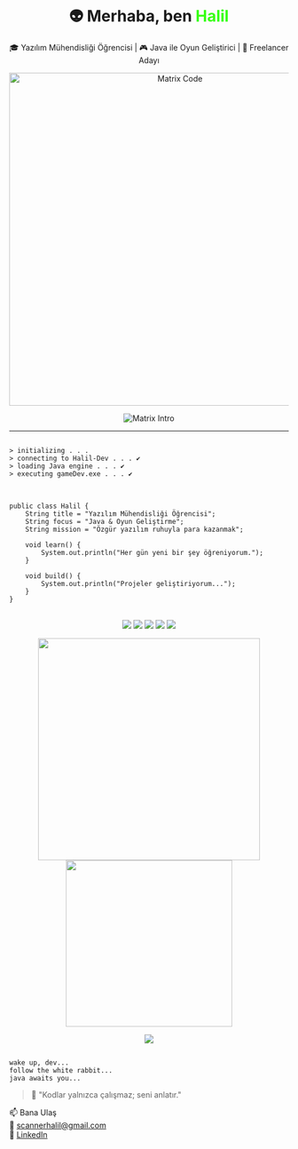 <h1 align="center">👽 Merhaba, ben <span style="color:#39FF14">Halil</span></h1>
<p align="center">🎓 Yazılım Mühendisliği Öğrencisi | 🎮 Java ile Oyun Geliştirici | 🧠 Freelancer Adayı</p>

<p align="center">
  <img src="https://media.giphy.com/media/eLZH1XFK0pECz0s25T/giphy.gif" alt="Matrix Code" width="600" />
</p>

<p align="center">
  <img src="https://readme-typing-svg.demolab.com?font=Fira+Code&size=22&pause=1000&color=39FF14&center=true&vCenter=true&width=500&lines=Wake+up%2C+dev...;Follow+the+white+rabbit...;Java+awaits+you..." alt="Matrix Intro" />
</p>

---

<pre>
<code>
> initializing . . . 
> connecting to Halil-Dev . . . ✔️
> loading Java engine . . . ✔️
> executing gameDev.exe . . . ✔️
</code>
</pre>

<pre>
<code>
public class Halil {
    String title = "Yazılım Mühendisliği Öğrencisi";
    String focus = "Java & Oyun Geliştirme";
    String mission = "Özgür yazılım ruhuyla para kazanmak";

    void learn() {
        System.out.println("Her gün yeni bir şey öğreniyorum.");
    }

    void build() {
        System.out.println("Projeler geliştiriyorum...");
    }
}
</code>
</pre>

<p align="center">
  <img src="https://img.shields.io/badge/Java-ED8B00?style=for-the-badge&logo=java&logoColor=white"/>
  <img src="https://img.shields.io/badge/LibGDX-000000?style=for-the-badge&logo=libgdx&logoColor=white"/>
  <img src="https://img.shields.io/badge/IntelliJ%20IDEA-000000?style=for-the-badge&logo=intellij-idea&logoColor=white"/>
  <img src="https://img.shields.io/badge/Git-F05032?style=for-the-badge&logo=git&logoColor=white"/>
  <img src="https://img.shields.io/badge/GitHub-181717?style=for-the-badge&logo=github&logoColor=white"/>
</p>

<p align="center">
  <img src="https://github-readme-stats.vercel.app/api?username=Halil-Dev&show_icons=true&theme=radical" width="400"/>
  <img src="https://github-readme-stats.vercel.app/api/top-langs/?username=Halil-Dev&layout=compact&theme=radical" width="300"/>
</p>

<p align="center">
  <img src="https://raw.githubusercontent.com/rodrigograca31/rodrigograca31/master/matrix.svg" />
</p>

<pre><code>
wake up, dev...
follow the white rabbit...
java awaits you...
</code></pre>

> 💬 "Kodlar yalnızca çalışmaz; seni anlatır."

📫 Bana Ulaş  
📧 scannerhalil@gmail.com  
💼 [LinkedIn](https://www.linkedin.com/in/halil-uysal)
